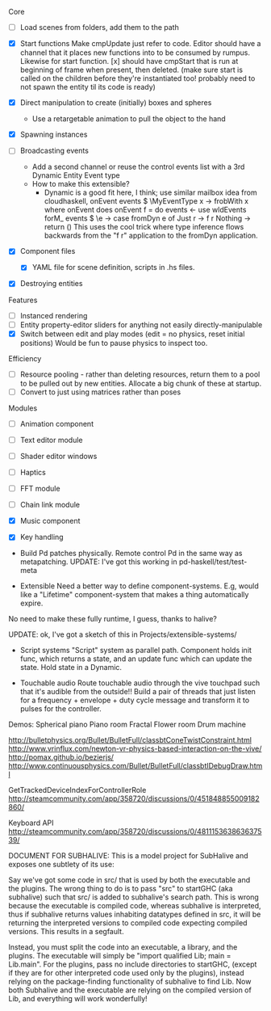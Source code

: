 




Core
- [ ] Load scenes from folders, add them to the path

- [x] Start functions
    Make cmpUpdate just refer to code.
    Editor should have a channel that it places new functions into to be consumed by rumpus.
    Likewise for start function.
    [x] should have cmpStart that is run at beginning of frame when present, then deleted.
        (make sure start is called on the children before they're instantiated too!
        probably need to not spawn the entity til its code is ready)

- [x] Direct manipulation to create (initially) boxes and spheres
    - Use a retargetable animation to pull the object to the hand
- [x] Spawning instances
- [ ] Broadcasting events
    - Add a second channel or reuse the control events list with a 3rd Dynamic Entity Event type
    - How to make this extensible?
        - Dynamic is a good fit here, I think;
            use similar mailbox idea from cloudhaskell,
            onEvent events $ \MyEventType x -> frobWith x
            where onEvent does
            onEvent f = do
                events <- use wldEvents
                forM_ events $ \e ->
                    case fromDyn e of
                        Just r  -> f r
                        Nothing -> return ()
            This uses the cool trick where type inference flows backwards from the "f r" application
            to the fromDyn application.
- [x] Component files
    - [x] YAML file for scene definition, scripts in .hs files.
- [x] Destroying entities

Features
- [ ] Instanced rendering
- [ ] Entity property-editor sliders for anything not easily directly-manipulable
- [x] Switch between edit and play modes (edit = no physics, reset initial positions)
        Would be fun to pause physics to inspect too.

Efficiency
- [ ] Resource pooling - rather than deleting resources, return them to a pool to be pulled out by new entities.
        Allocate a big chunk of these at startup.
- [ ] Convert to just using matrices rather than poses

Modules
- [ ] Animation component
- [ ] Text editor module
- [ ] Shader editor windows
- [ ] Haptics
- [ ] FFT module
- [ ] Chain link module

- [x] Music component
- [x] Key handling


- Build Pd patches physically. Remote control Pd in the same way as metapatching.
    UPDATE: I've got this working in pd-haskell/test/test-meta

- Extensible 
Need a better way to define component-systems.
E.g, would like a "Lifetime" component-system that makes a thing automatically expire.

No need to make these fully runtime, I guess, thanks to halive?

UPDATE: ok, I've got a sketch of this in Projects/extensible-systems/

- Script systems
"Script" system as parallel path. Component holds init func, which returns a state, and an update func which can update the state. Hold state in a Dynamic.


- Touchable audio
Route touchable audio through the vive touchpad such that it's audible from the outside!!
Build a pair of threads that just listen for a frequency + envelope + duty cycle message and transform it to pulses for the controller.

Demos:
Spherical piano
Piano room
Fractal Flower room
Drum machine


http://bulletphysics.org/Bullet/BulletFull/classbtConeTwistConstraint.html
http://www.vrinflux.com/newton-vr-physics-based-interaction-on-the-vive/
http://pomax.github.io/bezierjs/
http://www.continuousphysics.com/Bullet/BulletFull/classbtIDebugDraw.html


GetTrackedDeviceIndexForControllerRole
http://steamcommunity.com/app/358720/discussions/0/451848855009182860/


Keyboard API
http://steamcommunity.com/app/358720/discussions/0/481115363863637539/


DOCUMENT FOR SUBHALIVE:
This is a model project for SubHalive and exposes one subtlety of its use:

Say we've got some code in src/ that is used by both the executable and the
plugins. The wrong thing to do is to pass "src" to startGHC (aka subhalive)
such that src/ is added to subhalive's search path. This is wrong 
because the executable is compiled code, whereas subhalive is interpreted,
thus if subhalive returns values inhabiting datatypes defined in src,
it will be returning the interpreted versions to compiled code 
expecting compiled versions. This results in a segfault.

Instead, you must split the code into an executable, a library, and the plugins.
The executable will simply be "import qualified Lib; main = Lib.main". 
For the plugins, pass no include directories to startGHC,
(except if they are for other interpreted code used only by the plugins),
instead relying on the package-finding functionality of subhalive to find Lib. 
Now both Subhalive and the executable are relying on the compiled version 
of Lib, and everything will work wonderfully!


